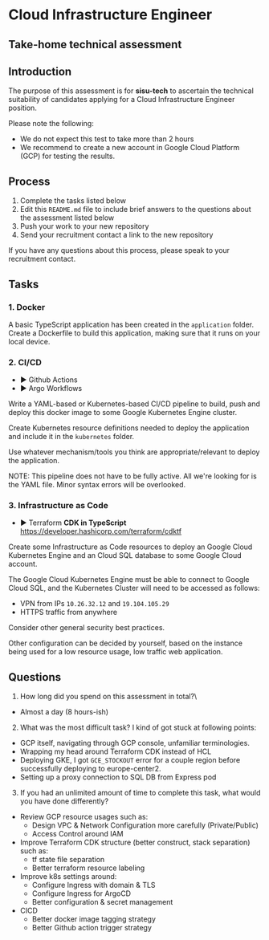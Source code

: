 # Cloud Infrastructure Engineer
## Take-home technical assessment

## Introduction
The purpose of this assessment is for **sisu-tech** to ascertain the technical suitability of candidates applying for a Cloud Infrastructure Engineer position.

Please note the following:

 - We do not expect this test to take more than 2 hours
 - We recommend to create a new account in Google Cloud Platform (GCP) for testing the results.

## Process

 1. Complete the tasks listed below
 2. Edit this `README.md` file to include brief answers to the questions about the assessment listed below
 3. Push your work to your new repository
 4. Send your recruitment contact a link to the new repository

If you have any questions about this process, please speak to your recruitment contact.

## Tasks

### 1. Docker
A basic TypeScript application has been created in the `application` folder. Create a Dockerfile to build this application, making sure that it runs on your local device.

### 2. CI/CD
 - :arrow_forward: Github Actions
 - :arrow_forward: Argo Workflows

Write a YAML-based or Kubernetes-based CI/CD pipeline to build, push and deploy this docker image to some Google Kubernetes Engine cluster.

Create Kubernetes resource definitions needed to deploy the application and include it in the `kubernetes` folder.

Use whatever mechanism/tools you think are appropriate/relevant to deploy the application.

NOTE: This pipeline does not have to be fully active. All we're looking for is the YAML file. Minor syntax errors will be overlooked.

### 3. Infrastructure as Code
 - :arrow_forward: Terraform **CDK in TypeScript** https://developer.hashicorp.com/terraform/cdktf

Create some Infrastructure as Code resources to deploy an Google Cloud Kubernetes Engine and an Cloud SQL database to some Google Cloud account.

The Google Cloud Kubernetes Engine must be able to connect to Google Cloud SQL, and the Kubernetes Cluster will need to be accessed as follows:
 - VPN from IPs `10.26.32.12` and `19.104.105.29`
 - HTTPS traffic from anywhere

Consider other general security best practices.

Other configuration can be decided by yourself, based on the instance being used for a low resource usage, low traffic web application.

## Questions

 1. How long did you spend on this assessment in total?\
 - Almost a day (8 hours-ish)

 2. What was the most difficult task?
I kind of got stuck at following points:
 - GCP itself, navigating through GCP console, unfamiliar terminologies.
 - Wrapping my head around Terraform CDK instead of HCL
 - Deploying GKE, I got `GCE_STOCKOUT` error for a couple region before successfully deploying to europe-center2.
 - Setting up a proxy connection to SQL DB from Express pod

 3. If you had an unlimited amount of time to complete this task, what would you have done differently?

- Review GCP resource usages such as:
   - Design VPC & Network Configuration more carefully (Private/Public)
   - Access Control around IAM
 - Improve Terraform CDK structure (better construct, stack separation) such as:
   - tf state file separation
   - Better terraform resource labeling
 - Improve k8s settings around:
   - Configure Ingress with domain & TLS
   - Configure Ingress for ArgoCD
   - Better configuration & secret management
 - CICD
   - Better docker image tagging strategy
   - Better Github action trigger strategy

